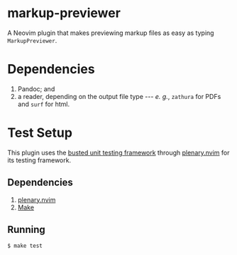 # markup-previewer
A Neovim plugin that makes previewing markup files as easy as typing
`MarkupPreviewer`.

# Dependencies

1. Pandoc; and
2. a reader, depending on the output file type --- _e. g._, `zathura` for PDFs
   and `surf` for html.

# Test Setup

This plugin uses the [busted unit testing framework](https://lunarmodules.github.io/busted/) through
[plenary.nvim](https://github.com/nvim-lua/plenary.nvim) for its testing framework.

## Dependencies

1. [plenary.nvim](https://github.com/nvim-lua/plenary.nvim)
2. [Make](https://www.gnu.org/software/make/)

## Running

`$ make test`